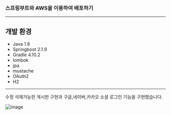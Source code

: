 ### 스프링부트와 AWS을 이용하여 배포하기
---
## 개발 환경 

* Java 1.8
* Springboot 2.1.9
* Gradle 4.10.2
* lombok
* jpa
* mustache
* OAuth2
* H2
---

수정 삭제가능한 게시판 구현과 구글,네이버,카카오 소셜 로그인 기능을 구현했습니다. 

![image](https://user-images.githubusercontent.com/72914519/147192006-4035138e-8bdf-4740-ba01-3584fed33b37.png)
